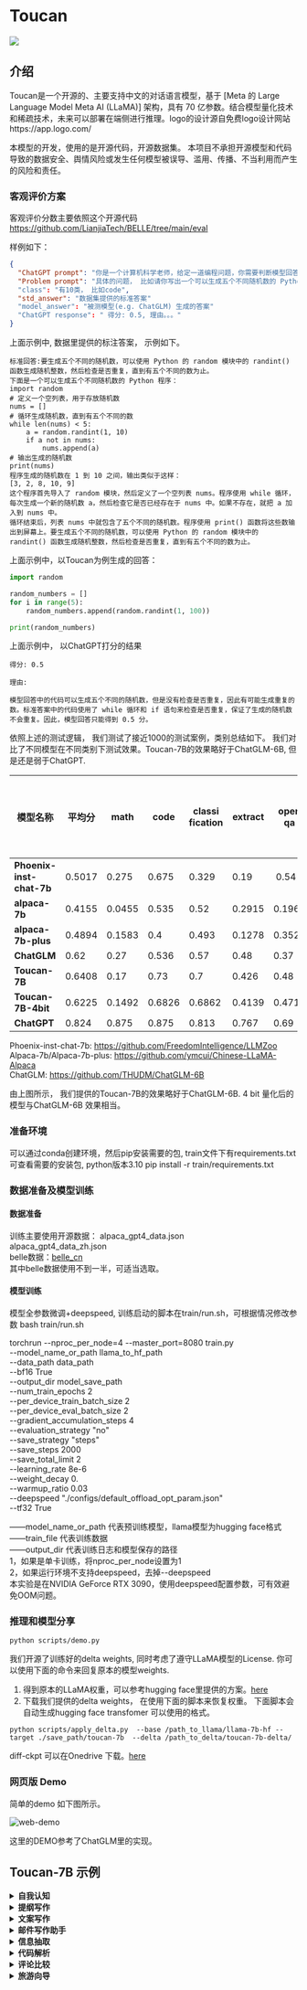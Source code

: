 # Toucan

![](resources/logo.png)


## 介绍

Toucan是一个开源的、主要支持中文的对话语言模型，基于 [Meta 的 Large Language Model Meta AI (LLaMA)] 架构，具有 70 亿参数。结合模型量化技术和稀疏技术，未来可以部署在端侧进行推理。logo的设计源自免费logo设计网站https://app.logo.com/ 	


本模型的开发，使用的是开源代码，开源数据集。 本项目不承担开源模型和代码导致的数据安全、舆情风险或发生任何模型被误导、滥用、传播、不当利用而产生的风险和责任。

### 客观评价方案

客观评价分数主要依照这个开源代码 https://github.com/LianjiaTech/BELLE/tree/main/eval   

样例如下：

```json
{
  "ChatGPT prompt": "你是一个计算机科学老师，给定一道编程问题，你需要判断模型回答能否解决该问题，分数在0到1之间。标准答案仅作为参考。模型回答中的代码步骤可以和标准答案不同，但一定要是正确的。请按照"得分:"这样的形式输出分数",
  "Problem prompt": "具体的问题， 比如请你写出一个可以生成五个不同随机数的 Python 程序。"
  "class": "有10类， 比如code",
  "std_answer": "数据集提供的标准答案"
  "model_answer": "被测模型(e.g. ChatGLM) 生成的答案"
  "ChatGPT response": " 得分: 0.5, 理由。。。"
}
```

上面示例中, 数据里提供的标注答案， 示例如下。 

```
标准回答:要生成五个不同的随机数，可以使用 Python 的 random 模块中的 randint() 函数生成随机整数，然后检查是否重复，直到有五个不同的数为止。
下面是一个可以生成五个不同随机数的 Python 程序：
import random
# 定义一个空列表，用于存放随机数
nums = []
# 循环生成随机数，直到有五个不同的数
while len(nums) < 5:
    a = random.randint(1, 10)
    if a not in nums:
        nums.append(a)
# 输出生成的随机数
print(nums)
程序生成的随机数在 1 到 10 之间，输出类似于这样：   
[3, 2, 8, 10, 9]    
这个程序首先导入了 random 模块，然后定义了一个空列表 nums。程序使用 while 循环，每次生成一个新的随机数 a，然后检查它是否已经存在于 nums 中。如果不存在，就把 a 加入到 nums 中。
循环结束后，列表 nums 中就包含了五个不同的随机数。程序使用 print() 函数将这些数输出到屏幕上。要生成五个不同的随机数，可以使用 Python 的 random 模块中的 randint() 函数生成随机整数，然后检查是否重复，直到有五个不同的数为止。
```

上面示例中，以Toucan为例生成的回答： 
```python
import random

random_numbers = []
for i in range(5):
    random_numbers.append(random.randint(1, 100))

print(random_numbers)
```

上面示例中， 以ChatGPT打分的结果

```
得分: 0.5

理由: 

模型回答中的代码可以生成五个不同的随机数，但是没有检查是否重复，因此有可能生成重复的数。标准答案中的代码使用了 while 循环和 if 语句来检查是否重复，保证了生成的随机数不会重复。因此，模型回答只能得到 0.5 分。
```


依照上述的测试逻辑， 我们测试了接近1000的测试案例，类别总结如下。 我们对比了不同模型在不同类别下测试效果。Toucan-7B的效果略好于ChatGLM-6B, 但是还是弱于ChatGPT.     

| **模型名称**                  | **平均分** | **math** | **code** | **classi fication** | **extract** | **open qa** | **closed qa** | **generation** | **brainstorming** | **rewrite** | **summarization** |  **去除 math 和 code 的平均分** | **注释**                                                               |
|---------------------------|-----------|----------|--------------------|--------------|--------------|----------------|-----------------|--------------------|--------------|--------------------|---------|-------------------------|------------------------------------------------------------------------|
| **Phoenix-inst-chat-7b** |0.5017 | 0.275     | 0.675    | 0.329              | 0.19         |  0.54        | 0.35           | 0.825           | 0.81               | 0.8          | 0.27                 |  0.514                  | num_beams = 4, do_sample = False,min_new_tokens=1,max_new_tokens=512,  |
| **alpaca-7b**            |0.4155 | 0.0455    | 0.535    | 0.52               | 0.2915       | 0.1962       | 0.5146         | 0.475           | 0.3584             | 0.8163       | 0.4026              | 0.4468                  |                                                                        |
| **alpaca-7b-plus**       |0.4894  | 0.1583    | 0.4      | 0.493              | 0.1278       | 0.3524       | 0.4214         | 0.9125          | 0.8571             | 0.8561       | 0.3158              | 0.542                   |                                                                        |
| **ChatGLM**              |0.62 | 0.27      | 0.536    | 0.57               | 0.48         | 0.37         | 0.6            | 0.93            | 0.9                | 0.87         | 0.64                 | 0.67                    |                                                                        |
| **Toucan-7B**          |0.6408 | 0.17      | 0.73     | 0.7                | 0.426        | 0.48         | 0.63           | 0.92            | 0.89               | 0.93         | 0.52                | 0.6886                  |                                                                        |
| **Toucan-7B-4bit**          |0.6225 | 0.1492      | 0.6826     | 0.6862                | 0.4139        | 0.4716         | 0.5711           | 0.9129            | 0.88               | 0.9088         | 0.5487                | 0.6741                  |                                                                        |
| **ChatGPT**              |0.824  | 0.875     | 0.875    | 0.813              | 0.767        | 0.69         | 0.751          | 0.971           | 0.944              | 0.861        | 0.795                | 0.824                   |                                                                        |

Phoenix-inst-chat-7b: https://github.com/FreedomIntelligence/LLMZoo   
Alpaca-7b/Alpaca-7b-plus: https://github.com/ymcui/Chinese-LLaMA-Alpaca   
ChatGLM: https://github.com/THUDM/ChatGLM-6B    

由上图所示， 我们提供的Toucan-7B的效果略好于ChatGLM-6B. 4 bit 量化后的模型与ChatGLM-6B 效果相当。 


### 准备环境

可以通过conda创建环境，然后pip安装需要的包, train文件下有requirements.txt可查看需要的安装包, python版本3.10
pip install -r train/requirements.txt

### 数据准备及模型训练

#### 数据准备

训练主要使用开源数据：
alpaca_gpt4_data.json  
alpaca_gpt4_data_zh.json  
belle数据：[belle_cn](https://huggingface.co/datasets/BelleGroup/train_2M_CN)  
其中belle数据使用不到一半，可适当选取。

#### 模型训练

模型全参数微调+deepspeed, 训练启动的脚本在train/run.sh，可根据情况修改参数
bash train/run.sh

torchrun --nproc_per_node=4 --master_port=8080 train.py \
    --model_name_or_path llama_to_hf_path \
    --data_path data_path \
    --bf16 True \
    --output_dir model_save_path \
    --num_train_epochs 2 \
    --per_device_train_batch_size 2 \
    --per_device_eval_batch_size 2 \
    --gradient_accumulation_steps 4 \
    --evaluation_strategy "no" \
    --save_strategy "steps" \
    --save_steps 2000 \
    --save_total_limit 2 \
    --learning_rate 8e-6 \
    --weight_decay 0. \
    --warmup_ratio 0.03 \
    --deepspeed "./configs/default_offload_opt_param.json" \
    --tf32 True

——model_name_or_path 代表预训练模型，llama模型为hugging face格式  
——train_file 代表训练数据  
——output_dir 代表训练日志和模型保存的路径  
1，如果是单卡训练，将nproc_per_node设置为1  
2，如果运行环境不支持deepspeed，去掉--deepspeed  
本实验是在NVIDIA GeForce RTX 3090，使用deepspeed配置参数，可有效避免OOM问题。  

### 推理和模型分享

```shell
python scripts/demo.py
```

我们开源了训练好的delta weights, 同时考虑了遵守LLaMA模型的License.  你可以使用下面的命令来回复原本的模型weights. 

1.  得到原本的LLaMA权重，可以参考hugging face里提供的方案。[here](https://huggingface.co/docs/transformers/main/model_doc/llama)   
2. 下载我们提供的delta weights， 在使用下面的脚本来恢复权重。 下面脚本会自动生成hugging face transfomer 可以使用的格式。 


```shell
python scripts/apply_delta.py  --base /path_to_llama/llama-7b-hf --target ./save_path/toucan-7b  --delta /path_to_delta/toucan-7b-delta/
```
diff-ckpt 可以在Onedrive 下载。[here](https://1drv.ms/f/s!Ar5igoMgwOq4gdowvr5NQDHOQp2OxQ?e=dzYSuE) 


### 网页版 Demo

简单的demo 如下图所示。

![web-demo](resources/web-demo.gif)


这里的DEMO参考了ChatGLM里的实现。 


## Toucan-7B 示例


<details><summary><b>自我认知</b></summary>

![](resources/Toucan-self.PNG)

</details>

<details><summary><b>提纲写作</b></summary>

![](resources/toucan-blog.PNG)

</details>

<details><summary><b>文案写作</b></summary>

![](resources/toucan-w.PNG)


</details>

<details><summary><b>邮件写作助手</b></summary>

![](resources/Toucan-ew1.PNG)

![](resources/toucan-ew2.PNG)

</details>

<details><summary><b>信息抽取</b></summary>

![](resources/toucan-info.PNG)

</details>

<details><summary><b>代码解析</b></summary>

![](resources/toucan-code1.PNG)

</details>

<details><summary><b>评论比较</b></summary>

![](resources/Toucan-rew.PNG)

</details>

<details><summary><b>旅游向导</b></summary>

![](resources/Toucan-tour.PNG)

</details>
